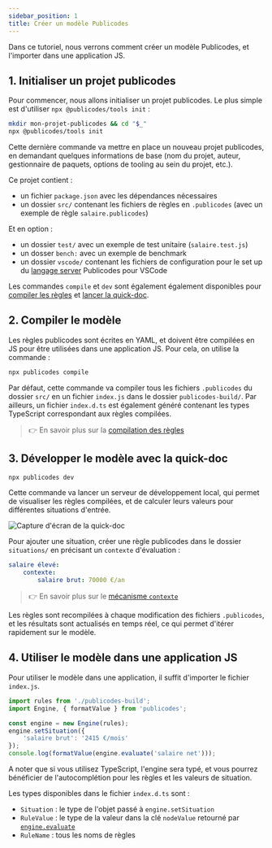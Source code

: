```yaml
---
sidebar_position: 1
title: Créer un modèle Publicodes
---
```


<script lang="ts">
    import quickdocSrc from './quickdoc.png';
</script>

Dans ce tutoriel, nous verrons comment créer un modèle Publicodes, et l'importer dans une application JS.

## 1. Initialiser un projet publicodes

Pour commencer, nous allons initialiser un projet publicodes. Le plus simple est d'utiliser `npx @publicodes/tools init` :

```bash
mkdir mon-projet-publicodes && cd "$_"
npx @publicodes/tools init
```

Cette dernière commande va mettre en place un nouveau projet publicodes, en demandant quelques informations de base (nom du projet, auteur, gestionnaire de paquets, options de tooling au sein du projet, etc.).

Ce projet contient :

- un fichier `package.json` avec les dépendances nécessaires
- un dossier `src/` contenant les fichiers de règles en `.publicodes` (avec un exemple de règle `salaire.publicodes`)

Et en option :

- un dossier `test/` avec un exemple de test unitaire (`salaire.test.js`)
- un dosser `bench:` avec un exemple de benchmark
- un dossier `vscode/` contenant les fichiers de configuration pour le set up du [langage server](https://github.com/publicodes/language-server) Publicodes pour VSCode

Les commandes `compile` et `dev` sont également également disponibles pour [compiler les règles](#2-compiler-le-modèle) et [lancer la quick-doc](#3-développer-le-modèle-avec-la-quick-doc).

## 2. Compiler le modèle

Les règles publicodes sont écrites en YAML, et doivent être compilées en JS pour être utilisées dans une application JS. Pour cela, on utilise la commande :

```bash
npx publicodes compile
```

Par défaut, cette commande va compiler tous les fichiers `.publicodes` du dossier `src/` en un fichier `index.js` dans le dossier `publicodes-build/`. Par ailleurs, un fichier `index.d.ts` est également généré contenant les types TypeScript correspondant aux règles compilées.

> 👉 En savoir plus sur la [compilation des règles](/docs/manuel/compilation)

## 3. Développer le modèle avec la quick-doc

```bash
npx publicodes dev
```

Cette commande va lancer un serveur de développement local, qui permet de visualiser les règles compilées, et de calculer leurs valeurs pour différentes situations d'entrée.

<img src={quickdocSrc} alt="Capture d'écran de la quick-doc" />

Pour ajouter une situation, créer une règle publicodes dans le dossier `situations/` en précisant un `contexte` d'évaluation :

```yaml
salaire élevé:
    contexte:
        salaire brut: 70000 €/an
```

> 👉 En savoir plus sur le [mécanisme `contexte`](/docs/mecanismes#contexte)

Les règles sont recompilées à chaque modification des fichiers `.publicodes`, et les résultats sont actualisés en temps réel, ce qui permet d'itérer rapidement sur le modèle.

## 4. Utiliser le modèle dans une application JS

Pour utiliser le modèle dans une application, il suffit d'importer le fichier `index.js`.

```ts
import rules from './publicodes-build';
import Engine, { formatValue } from 'publicodes';

const engine = new Engine(rules);
engine.setSituation({
    'salaire brut': '2415 €/mois'
});
console.log(formatValue(engine.evaluate('salaire net')));
```

A noter que si vous utilisez TypeScript, l'engine sera typé, et vous pourrez bénéficier de l'autocomplétion pour les règles et les valeurs de situation.

Les types disponibles dans le fichier `index.d.ts` sont :

- `Situation` : le type de l'objet passé à `engine.setSituation`
- `RuleValue` : le type de la valeur dans la clé `nodeValue` retourné par [`engine.evaluate`](/docs/api/publicodes/classes/Engine#evaluate)
- `RuleName` : tous les noms de règles

<!--
## 5. Publier le paquet

<Callout type="warning" title="Bientôt disponible">

L'API pour exporter / importer des règles publicodes est en cours de réécriture, et n'est pas encore disponible. Nous mettrons à jour ce tutoriel dès que cette fonctionnalité sera disponible.

</Callout> -->

